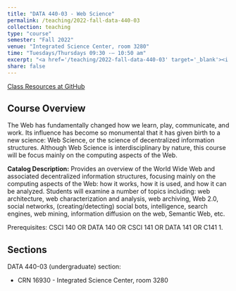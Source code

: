 ```yaml
---
title: "DATA 440-03 - Web Science"
permalink: /teaching/2022-fall-data-440-03
collection: teaching
type: "course"
semester: "Fall 2022"
venue: "Integrated Science Center, room 3280"
time: "Tuesdays/Thursdays 09:30 -– 10:50 am"
excerpt: "<a href='/teaching/2022-fall-data-440-03' target='_blank'><i class='fab fa-fw fa-github' style='color:#171516'></i></a> &nbsp; **Catalog Description:** The Web has fundamentally changed how we learn, play, communicate, and work. Its influence has become so monumental that it has given birth to a new science: Web Science, or the science of decentralized information structures. Although Web Science is interdisciplinary by nature, this course will be focus mainly on the computing aspects of the Web: how it works, how it is used, and how it can be analyzed. We will examine several topics including: web architecture, web characterization and analysis, web archiving, Web 2.0, social networks, (creating/detecting) social bots, collective intelligence, search engines, web mining, information diffusion on the web, Semantic Web, etc."
share: false
---
```


<a href="https://github.com/anwala/teaching-web-science/tree/main/fall-2022" target="_blank" class="btn btn--mcw"><i class="fab fa-fw fa-github"></i><span> Class Resources at GitHub</span></a>

## Course Overview

The Web has fundamentally changed how we learn, play, communicate, and work. Its influence has become so monumental that it has given birth to a new science: Web Science, or the science of decentralized information structures. Although Web Science is interdisciplinary by nature, this course will be focus mainly on the computing aspects of the Web.

**Catalog Description:** Provides an overview of the World Wide Web and associated decentralized information structures, focusing mainly on the computing aspects of the Web: how it works, how it is used, and how it can be analyzed. Students will examine a number of topics including: web architecture, web characterization and analysis, web archiving, Web 2.0, social networks, (creating/detecting) social bots,  intelligence, search engines, web mining, information diffusion on the web, Semantic Web, etc. 

Prerequisites: CSCI 140 OR DATA 140 OR CSCI 141 OR DATA 141 OR C141 1.

## Sections

DATA 440-03 (undergraduate) section:

* CRN 16930 - Integrated Science Center, room 3280
